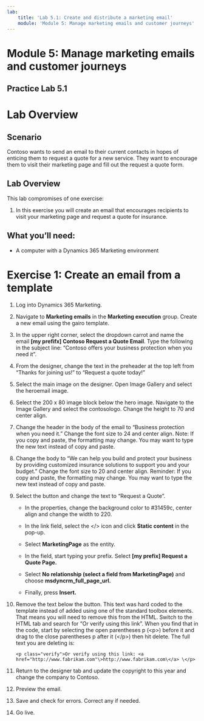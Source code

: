 ```yaml
---
lab:
    title: 'Lab 5.1: Create and distribute a marketing email'
    module: 'Module 5: Manage marketing emails and customer journeys'
---
```



Module 5: Manage marketing emails and customer journeys
=======

## Practice Lab 5.1

Lab Overview
============

Scenario
--------

Contoso wants to send an email to their current contacts in hopes of enticing
them to request a quote for a new service. They want to encourage them to visit
their marketing page and fill out the request a quote form.

Lab Overview
------------

This lab compromises of one exercise:

1.  In this exercise you will create an email that encourages recipients to
    visit your marketing page and request a quote for insurance.

 What you’ll need:
------------------

-   A computer with a Dynamics 365 Marketing environment

Exercise 1: Create an email from a template
===========================================

1.  Log into Dynamics 365 Marketing.

2.  Navigate to **Marketing emails** in the **Marketing execution** group. Create a new email using the gairo
    template.

3.  In the upper right corner, select the dropdown carrot and name the email **[my prefifx] Contoso Request a Quote Email**. Type the following in the
    subject line: “Contoso offers your business protection when you need it”.

4.  From the designer, change the text in the preheader at the top left from
    “Thanks for joining us!” to “Request a quote today!”

5.  Select the main image on the designer. Open Image Gallery and select the
    heroemail image.

6.  Select the 200 x 80 image block below the hero image. Navigate to the Image
    Gallery and select the contosologo. Change the height to 70 and center
    align.

7.  Change the header in the body of the email to “Business protection when you
    need it.” Change the font size to 24 and center align. Note: If you copy and
    paste, the formatting may change. You may want to type the new text instead
    of copy and paste.

8.  Change the body to “We can help you build and protect your business by
    providing customized insurance solutions to support you and your budget.”
    Change the font size to 20 and center align. Reminder: If you copy and
    paste, the formatting may change. You may want to type the new text instead
    of copy and paste.

9.  Select the button and change the text to “Request a Quote”. 

    - In the properties, change the background color to #31459c, center align and change the width to 220. 
    
    - In the link field, select the </> icon and click **Static content** in the pop-up. 
    
    - Select **MarketingPage** as the entity. 
    
    - In the field, start typing your prefix. Select **[my prefix] Request a Quote Page.** 
    
    - Select **No relationship (select a field from MarketingPage)** and choose **msdyncrm_full_page_url.** 
    
    - Finally, press **Insert.**

10. Remove the text below the button. This text was hard coded to the template
    instead of added using one of the standard toolbox elements. That means you
    will need to remove this from the HTML. Switch to the HTML tab and search
    for “Or verify using this link”. When you find that in the code, start by
    selecting the open parentheses p (\<p\>) before it and drag to the close
    parentheses p after it (\</p\>) then hit delete. The full text you are
    deleting is:
    
        <p class="verify">Or verify using this link: <a href="http://www.fabrikam.com"\>http://www.fabrikam.com\</a> \</p>

11. Return to the designer tab and update the copyright to this year and change
    the company to Contoso.

12. Preview the email.

13. Save and check for errors. Correct any if needed.

16. Go live.
